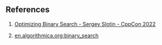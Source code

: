 

## References

1. [Optimizing Binary Search - Sergey Slotin - CppCon 2022](https://www.youtube.com/watch?v=1RIPMQQRBWk)

2. [en.algorithmica.org:binary_search](https://en.algorithmica.org/hpc/data-structures/binary-search/)